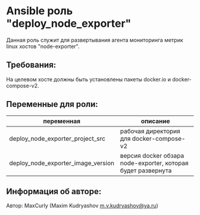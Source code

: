 Ansible роль "deploy_node_exporter"
=========

Данная роль служит для развертывания агента мониторинга метрик linux хостов "node-exporter".

Требования:
-----------

На целевом хосте должны быть установлены пакеты docker.io и docker-compose-v2.

Переменные для роли:
--------------------

| переменная                         | описание                                                     |
|------------------------------------|--------------------------------------------------------------|
| deploy_node_exporter_project_src   | рабочая директория для docker-compose-v2                     |
| deploy_node_exporter_image_version | версия docker обзара node-exporter, которая будет развернута |

Информация об авторе:
---------------------

Автор: MaxCurly (Maxim Kudryashov m.v.kudryashov@ya.ru)